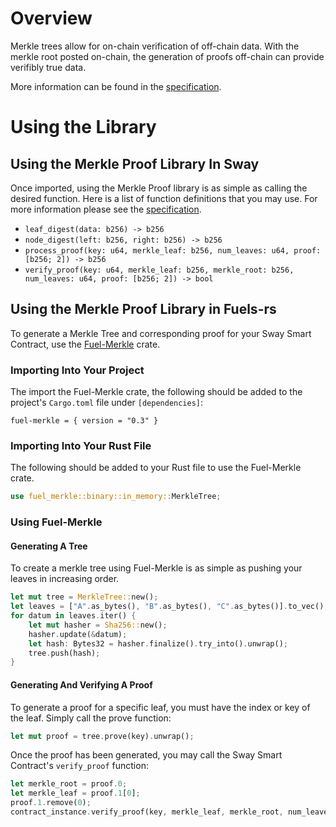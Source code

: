 # Overview

Merkle trees allow for on-chain verification of off-chain data. With the merkle root posted on-chain, the generation of proofs off-chain can provide verifibly true data. 

More information can be found in the [specification](./SPECIFICATION.md).

# Using the Library

## Using the Merkle Proof Library In Sway

Once imported, using the Merkle Proof library is as simple as calling the desired function. Here is a list of function definitions that you may use. For more information please see the [specification](./SPECIFICATION.md).

- `leaf_digest(data: b256) -> b256`
- `node_digest(left: b256, right: b256) -> b256`
- `process_proof(key: u64, merkle_leaf: b256, num_leaves: u64, proof: [b256; 2]) -> b256`
- `verify_proof(key: u64, merkle_leaf: b256, merkle_root: b256, num_leaves: u64, proof: [b256; 2]) -> bool`

## Using the Merkle Proof Library in Fuels-rs

To generate a Merkle Tree and corresponding proof for your Sway Smart Contract, use the [Fuel-Merkle](https://github.com/FuelLabs/fuel-merkle) crate. 

### Importing Into Your Project

The import the Fuel-Merkle crate, the following should be added to the project's `Cargo.toml` file under `[dependencies]`:

```
fuel-merkle = { version = "0.3" }
```

### Importing Into Your Rust File

The following should be added to your Rust file to use the Fuel-Merkle crate.

```rust
use fuel_merkle::binary::in_memory::MerkleTree;
```

### Using Fuel-Merkle

#### Generating A Tree

To create a merkle tree using Fuel-Merkle is as simple as pushing your leaves in increasing order. 

```rust
let mut tree = MerkleTree::new();
let leaves = ["A".as_bytes(), "B".as_bytes(), "C".as_bytes()].to_vec();
for datum in leaves.iter() {
    let mut hasher = Sha256::new();
    hasher.update(&datum);
    let hash: Bytes32 = hasher.finalize().try_into().unwrap();
    tree.push(hash);
}
```

#### Generating And Verifying A Proof

To generate a proof for a specific leaf, you must have the index or key of the leaf. Simply call the prove function:

```rust
let mut proof = tree.prove(key).unwrap();
```

Once the proof has been generated, you may call the Sway Smart Contract's `verify_proof` function:

```rust
let merkle_root = proof.0;
let merkle_leaf = proof.1[0];
proof.1.remove(0);
contract_instance.verify_proof(key, merkle_leaf, merkle_root, num_leaves, proof.1).call().await;
```
